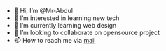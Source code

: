 - 👋 Hi, I’m @Mr-Abdul
- 👀 I’m interested in learning new tech
- 🌱 I’m currently learning web design
- 💞️ I’m looking to collaborate on opensource project
- 📫 How to reach me via [mail](abdulazeezdanmasanii@gmail.com)

<!---
Mr-Abdul/Mr-Abdul is a ✨ special ✨ repository because its `README.md` (this file) appears on your GitHub profile.
You can click the Preview link to take a look at your changes.
--->
